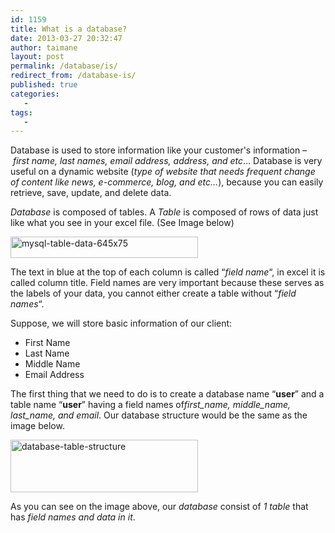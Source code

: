 ```yaml
---
id: 1159
title: What is a database?
date: 2013-03-27 20:32:47
author: taimane
layout: post
permalink: /database/is/
redirect_from: /database-is/
published: true
categories:
   -
tags:
   -
---
```

Database is used to store information like your customer's information – <em>first name, last names, email address, address, and etc</em>… Database is very useful on a dynamic website (<em>type of website that needs frequent change of content like news, e-commerce, blog, and etc…</em>), because you can easily retrieve, save, update, and delete data.



<em>Database</em> is composed of tables. A <em>Table</em> is composed of rows of data just like what you see in your excel file. (See Image below)



<a href="https://programming-review.com/wp-content/uploads/2013/03/mysql-table-data-645x75.jpg"><img class="alignnone size-medium wp-image-1160" src="https://programming-review.com/wp-content/uploads/2013/03/mysql-table-data-645x75-300x34.jpg" alt="mysql-table-data-645x75" width="300" height="34" /></a>



The text in blue at the top of each column is called “<em>field name</em>“, in excel it is called column title. Field names are very important because these serves as the labels of your data, you cannot either create a table without “<em>field names</em>“.



Suppose, we will store basic information of our client:

* First Name
* Last Name
* Middle Name
* Email Address



The first thing that we need to do is to create a database name “<strong>user</strong>” and a table name “<strong>user</strong>” having a field names of<em>first_name, middle_name, last_name, and email</em>. Our database structure would be the same as the image below.



<a href="https://programming-review.com/wp-content/uploads/2013/03/database-table-structure.jpg"><img class="alignnone size-medium wp-image-1161" src="https://programming-review.com/wp-content/uploads/2013/03/database-table-structure-300x84.jpg" alt="database-table-structure" width="300" height="84" /></a>



As you can see on the image above, our <em>database</em> consist of <em>1 table</em> that has <em>field names and data in it</em>.


